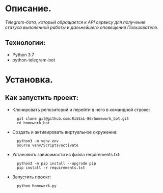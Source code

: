 # Описание.

_Telegram-бота, который обращается к API сервису для получения статуса выполенной работы и дальнейшего оповещения Пользователя._

## Технологии:
* Python 3.7
* python-telegram-bot

# Установка.

## Как запустить проект:

* Клонировать репозиторий и перейти в него в командной строке:

        git clone git@github.com:RiSSoL-86/homework_bot.git
        cd homework_bot

* Cоздать и активировать виртуальное окружение:

        python3 -m venv env
        source venv/Scripts/activate

* Установить зависимости из файла requirements.txt:

        python3 -m pip install --upgrade pip
        pip install -r requirements.txt

* Запустить проект:

        python homework.py
